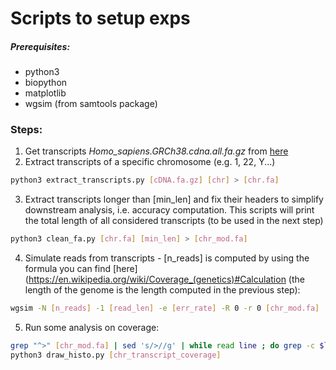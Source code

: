 # Scripts to setup exps

##### Prerequisites:
- python3
- biopython
- matplotlib
- wgsim (from samtools package)

### Steps:
1. Get transcripts _Homo_sapiens.GRCh38.cdna.all.fa.gz_ from [here](ftp://ftp.ensembl.org/pub/release-93/fasta/homo_sapiens/cdna/)
2. Extract transcripts of a specific chromosome (e.g. 1, 22, Y...)
```bash
python3 extract_transcripts.py [cDNA.fa.gz] [chr] > [chr.fa]
```
3. Extract transcripts longer than [min_len] and fix their headers to simplify downstream analysis, i.e. accuracy computation. This scripts will print the total length of all considered transcripts (to be used in the next step)
```bash
python3 clean_fa.py [chr.fa] [min_len] > [chr_mod.fa]
```
4. Simulate reads from transcripts - [n_reads] is computed by using the formula you can find [here](https://en.wikipedia.org/wiki/Coverage_(genetics)#Calculation (the length of the genome is the length computed in the previous step):
```bash
wgsim -N [n_reads] -1 [read_len] -e [err_rate] -R 0 -r 0 [chr_mod.fa] [chr.reads.fq] /dev/null
```
5. Run some analysis on coverage:
```bash
grep "^>" [chr_mod.fa] | sed 's/>//g' | while read line ; do grep -c $line [reads.fq] ; done > [chr_transcript_coverage]
python3 draw_histo.py [chr_transcript_coverage]
```